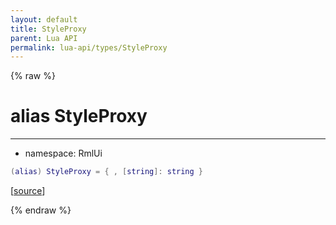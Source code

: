 ```yaml
---
layout: default
title: StyleProxy
parent: Lua API
permalink: lua-api/types/StyleProxy
---
```


{% raw %}

# alias StyleProxy
---

- namespace: RmlUi



```lua
(alias) StyleProxy = { , [string]: string }
```




[<a href="https://github.com/beyond-all-reason/RecoilEngine/blob/b29554ca8a91605fa235eafe60ad740783359665/rts/Rml/SolLua/bind/Element.cpp#L222-L224" target="_blank">source</a>]


{% endraw %}